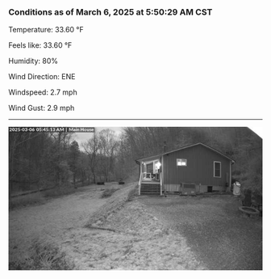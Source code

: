 ### Conditions as of March 6, 2025 at 5:50:29 AM CST 

Temperature: 33.60 &deg;F

Feels like: 33.60 &deg;F

Humidity: 80%

Wind Direction: ENE

Windspeed: 2.7 mph

Wind Gust: 2.9 mph

---

<img src="./images/latest.jpeg"/>

